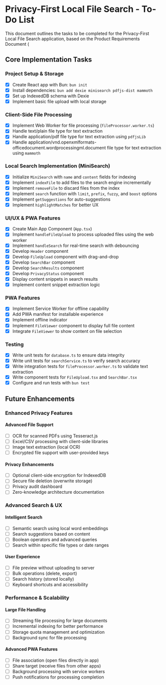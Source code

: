 # Privacy-First Local File Search - To-Do List

This document outlines the tasks to be completed for the Privacy-First Local
File Search application, based on the Product Requirements Document
(<!-- Import failed: PRD.md). - Only .md files are supported -->

## Core Implementation Tasks

### Project Setup & Storage

- [x] Create React app with Bun: `bun init`
- [x] Install dependencies: `bun add dexie minisearch pdfjs-dist mammoth`
- [x] Set up IndexedDB schema with Dexie
- [x] Implement basic file upload with local storage

### Client-Side File Processing

- [x] Implement Web Worker for file processing (`fileProcessor.worker.ts`)
- [x] Handle text/plain file type for text extraction
- [x] Handle application/pdf file type for text extraction using `pdfjsLib`
- [x] Handle
      application/vnd.openxmlformats-officedocument.wordprocessingml.document
      file type for text extraction using `mammoth`

### Local Search Implementation (MiniSearch)

- [x] Initialize `MiniSearch` with `name` and `content` fields for indexing
- [x] Implement `indexFile` to add files to the search engine incrementally
- [x] Implement `removeFile` to discard files from the index
- [x] Implement `search` function with `limit`, `prefix`, `fuzzy`, and `boost`
      options
- [x] Implement `getSuggestions` for auto-suggestions
- [x] Implement `highlightMatches` for better UX

### UI/UX & PWA Features

- [x] Create Main App Component (`App.tsx`)
- [x] Implement `handleFileUpload` to process uploaded files using the web
      worker
- [x] Implement `handleSearch` for real-time search with debouncing
- [x] Develop `Header` component
- [x] Develop `FileUpload` component with drag-and-drop
- [x] Develop `SearchBar` component
- [x] Develop `SearchResults` component
- [x] Develop `PrivacyStatus` component
- [x] Display content snippets in search results
- [x] Implement content snippet extraction logic

### PWA Features

- [x] Implement Service Worker for offline capability
- [x] Add PWA manifest for installable experience
- [x] Implement offline indicator
- [x] Implement `FileViewer` component to display full file content
- [x] Integrate `FileViewer` to show content on file selection

### Testing

- [x] Write unit tests for `database.ts` to ensure data integrity
- [x] Write unit tests for `searchService.ts` to verify search accuracy
- [x] Write integration tests for `fileProcessor.worker.ts` to validate text extraction
- [x] Write component tests for `FileUpload.tsx` and `SearchBar.tsx`
- [x] Configure and run tests with `bun test`

## Future Enhancements

### Enhanced Privacy Features

#### Advanced File Support

- [ ] OCR for scanned PDFs using Tesseract.js
- [ ] Excel/CSV processing with client-side libraries
- [ ] Image text extraction (local OCR)
- [ ] Encrypted file support with user-provided keys

#### Privacy Enhancements

- [ ] Optional client-side encryption for IndexedDB
- [ ] Secure file deletion (overwrite storage)
- [ ] Privacy audit dashboard
- [ ] Zero-knowledge architecture documentation

### Advanced Search & UX

#### Intelligent Search

- [ ] Semantic search using local word embeddings
- [ ] Search suggestions based on content
- [ ] Boolean operators and advanced queries
- [ ] Search within specific file types or date ranges

#### User Experience

- [ ] File preview without uploading to server
- [ ] Bulk operations (delete, export)
- [ ] Search history (stored locally)
- [ ] Keyboard shortcuts and accessibility

### Performance & Scalability

#### Large File Handling

- [ ] Streaming file processing for large documents
- [ ] Incremental indexing for better performance
- [ ] Storage quota management and optimization
- [ ] Background sync for file processing

#### Advanced PWA Features

- [ ] File association (open files directly in app)
- [ ] Share target (receive files from other apps)
- [ ] Background processing with service workers
- [ ] Push notifications for processing completion
